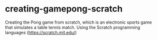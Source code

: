 # creating-gamepong-scratch
Creating the Pong game from scratch, which is an electronic sports game that simulates a table tennis match. Using the Scratch programming languages (https://scratch.mit.edu/)

